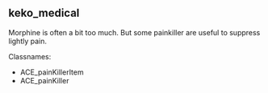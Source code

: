 ## keko_medical

Morphine is often a bit too much. But some painkiller are useful to suppress lightly pain.

Classnames:
- ACE_painKillerItem
- ACE_painKiller
